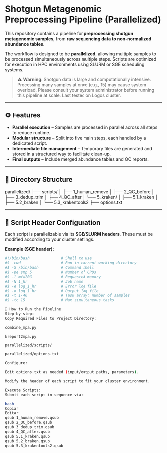 # Shotgun Metagenomic Preprocessing Pipeline (Parallelized)

This repository contains a pipeline for **preprocessing shotgun metagenomic samples**, from **raw sequencing data to non-normalized abundance tables**.

The workflow is designed to be **parallelized**, allowing multiple samples to be processed simultaneously across multiple steps. Scripts are optimized for execution in HPC environments using SLURM or SGE scheduling systems.

> ⚠️ **Warning**: Shotgun data is large and computationally intensive. Processing many samples at once (e.g., 15) may cause system overload. Please consult your system administrator before running this pipeline at scale. Last tested on Logos cluster.

---

## ⚙️ Features

- **Parallel execution** – Samples are processed in parallel across all steps to reduce runtime.
- **Modular structure** – Split into five main steps, each handled by a dedicated script.
- **Intermediate file management** – Temporary files are generated and stored in a structured way to facilitate clean-up.
- **Final outputs** – Include merged abundance tables and QC reports.

---

## 📁 Directory Structure
parallelized/
├── scripts/
│ ├── 1_human_remove
│ ├── 2_QC_before
│ ├── 3_dedup_trim
│ ├── 4_QC_after
│ └── 5_kraken/
│ ├── 5.1_kraken
│ ├── 5.2_braken
│ └── 5.3_krakentools2
├── options.txt


---

## 🧪 Script Header Configuration

Each script is parallelizable via its **SGE/SLURM headers**. These must be modified according to your cluster settings.

**Example (SGE header):**
```bash
#!/bin/bash              # Shell to use
#$ -cwd                  # Run in current working directory
#$ -S /bin/bash          # Command shell
#$ -pe smp 5             # Number of CPUs
#$ -l mf=20G             # Requested memory
#$ -N 1_hr               # Job name
#$ -e log_1_hr           # Error log file
#$ -o log_1_hr           # Output log file
#$ -t 1-46               # Task array: number of samples
#$ -tc 15                # Max simultaneous tasks

🚀 How to Run the Pipeline
Step-by-step:
Copy Required Files to Project Directory:

combine_mpa.py

kreport2mpa.py

parallelized/scripts/

parallelized/options.txt

Configure:

Edit options.txt as needed (input/output paths, parameters).

Modify the header of each script to fit your cluster environment.

Execute Scripts:
Submit each script in sequence via:

bash
Copiar
Editar
qsub 1_human_remove.qsub
qsub 2_QC_before.qsub
qsub 3_dedup_trim.qsub
qsub 4_QC_after.qsub
qsub 5.1_kraken.qsub
qsub 5.2_braken.qsub
qsub 5.3_krakentools2.qsub

